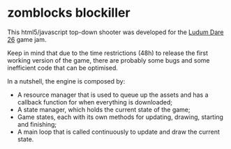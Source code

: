 # zomblocks blockiller

This html5/javascript top-down shooter was developed for the [Ludum Dare 26](http://ludumdare.com/compo/ludum-dare-26) game jam.

Keep in mind that due to the time restrictions (48h) to release the first working version of the game, there are probably some bugs and some inefficient code that can be optimised.

In a nutshell, the engine is composed by:

* A resource manager that is used to queue up the assets and has a callback function for when everything is downloaded;
* A state manager, which holds the current state of the game;
* Game states, each with its own methods for updating, drawing, starting and finishing;
* A main loop that is called continuously to update and draw the current state.